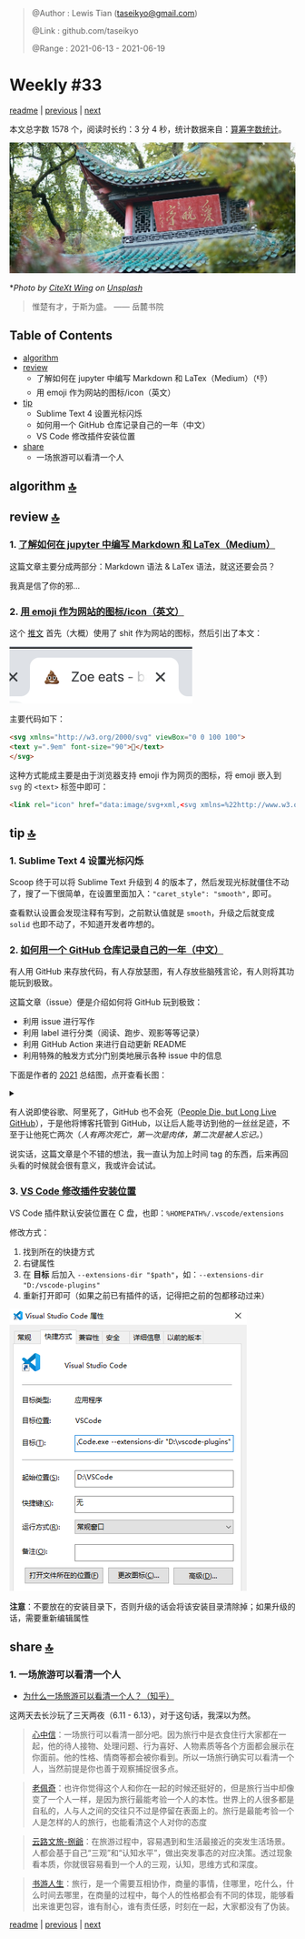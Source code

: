 > @Author  : Lewis Tian (taseikyo@gmail.com)
>
> @Link    : github.com/taseikyo
>
> @Range   : 2021-06-13 - 2021-06-19

# Weekly #33

[readme](../README.md) | [previous](202106W2.md) | [next](202106W4.md)

本文总字数 1578 个，阅读时长约：3 分 4 秒，统计数据来自：[算筹字数统计](http://www.xiqei.com/tools?p=tj)。

![](../images/2021/06/citext-wing-xyytI38OQ7k-unsplash.jpg)

\**Photo by [CiteXt Wing](https://unsplash.com/@citext) on [Unsplash](https://unsplash.com/photos/xyytI38OQ7k)*

> 惟楚有才，于斯为盛。 —— 岳麓书院

## Table of Contents

- [algorithm](#algorithm-)
- [review](#review-)
    - 了解如何在 jupyter 中编写 Markdown 和 LaTex（Medium）（:-1:）
    - 用 emoji 作为网站的图标/icon（英文）
- [tip](#tip-)
    - Sublime Text 4 设置光标闪烁
    - 如何用一个 GitHub 仓库记录自己的一年（中文）
    - VS Code 修改插件安装位置
- [share](#share-)
    - 一场旅游可以看清一个人

## algorithm [🔝](#weekly-33)

## review [🔝](#weekly-33)

### 1. [了解如何在 jupyter 中编写 Markdown 和 LaTex（Medium）](https://towardsdatascience.com/write-markdown-latex-in-the-jupyter-notebook-10985edb91fd)

这篇文章主要分成两部分：Markdown 语法 & LaTex 语法，就这还要会员？

我真是信了你的邪...

### 2. [用 emoji 作为网站的图标/icon（英文）](https://css-tricks.com/emojis-as-favicons)

这个 [推文](https://twitter.com/LeaVerou/status/1241619866475474946) 首先（大概）使用了 shit 作为网站的图标，然后引出了本文：

![](../images/2021/06/ETsejDIU8AEP0l3.png)

主要代码如下：

```HTML
<svg xmlns="http://w3.org/2000/svg" viewBox="0 0 100 100">
<text y=".9em" font-size="90">💩</text>
</svg>
```

这种方式能成主要是由于浏览器支持 emoji 作为网页的图标，将 emoji 嵌入到 `svg` 的 `<text>` 标签中即可：

```HTML
<link rel="icon" href="data:image/svg+xml,<svg xmlns=%22http://www.w3.org/2000/svg%22 viewBox=%220 0 100 100%22><text y=%22.9em%22 font-size=%2290%22>🎯</text></svg>">
```


## tip [🔝](#weekly-33)

### 1. Sublime Text 4 设置光标闪烁

Scoop 终于可以将 Sublime Text 升级到 4 的版本了，然后发现光标就僵住不动了，搜了一下很简单，在设置里面加入：`"caret_style": "smooth",` 即可。

查看默认设置会发现注释有写到，之前默认值就是 `smooth`，升级之后就变成 `solid` 也即不动了，不知道开发者咋想的。

### 2. [如何用一个 GitHub 仓库记录自己的一年（中文）](https://github.com/yihong0618/gitblog/issues/209)

有人用 GitHub 来存放代码，有人存放瑟图，有人存放些脑残言论，有人则将其功能玩到极致。

这篇文章（issue）便是介绍如何将 GitHub 玩到极致：

- 利用 issue 进行写作
- 利用 label 进行分类（阅读、跑步、观影等等记录）
- 利用 GitHub Action 来进行自动更新 README
- 利用特殊的触发方式分门别类地展示各种 issue 中的信息

下面是作者的 [2021](https://github.com/yihong0618/2021#readme) 总结图，点开查看长图：

<details>
<summary></summary>

![](../images/2021/06/screencapture-github-yihong0618-2021-2021-06-08-14_23_28.png)
</details>

<p></p>

有人说即使谷歌、阿里死了，GitHub 也不会死（[People Die, but Long Live GitHub](https://laike9m.com/blog/people-die-but-long-live-github,122)），于是他将博客托管到 GitHub，以让后人能寻访到他的一丝丝足迹，不至于让他死亡两次（*人有两次死亡，第一次是肉体，第二次是被人忘记。*）

说实话，这篇文章是个不错的想法，我一直认为加上时间 tag 的东西，后来再回头看的时候就会很有意义，我或许会试试。

### 3. [VS Code 修改插件安装位置](https://blog.csdn.net/jh1141233305/article/details/113183131)

VS Code 插件默认安装位置在 C 盘，也即：`%HOMEPATH%/.vscode/extensions`

修改方式：

1. 找到所在的快捷方式
1. 右键属性
1. 在 **目标** 后加入 `--extensions-dir "$path"`，如：`--extensions-dir "D:/vscode-plugins"`
1. 重新打开即可（如果之前已有插件的话，记得把之前的包都移动过来）

![](../images/2021/06/20210308110842971.png)

**注意**：不要放在的安装目录下，否则升级的话会将该安装目录清除掉；如果升级的话，需要重新编辑属性

## share [🔝](#weekly-33)

### 1. 一场旅游可以看清一个人

- [为什么一场旅游可以看清一个人？（知乎）](https://www.zhihu.com/question/65876337)

这两天去长沙玩了三天两夜（6.11 - 6.13），对于这句话，我深以为然。

> [心中信](https://www.zhihu.com/people/xin-zhong-xin-50)：一场旅行可以看清一部分吧。因为旅行中是衣食住行大家都在一起，他的待人接物、处理问题、行为喜好、人物素质等各个方面都会展示在你面前。他的性格、情商等都会被你看到。所以一场旅行确实可以看清一个人，当然前提是你也善于观察捕捉很多点。

> [老佩奇](https://www.zhihu.com/people/zhu-zhi-hong-54)：也许你觉得这个人和你在一起的时候还挺好的，但是旅行当中却像变了一个人一样，是因为旅行最能考验一个人的本性。世界上的人很多都是自私的，人与人之间的交往只不过是停留在表面上的。旅行是最能考验一个人是怎样的人的旅行，也能看清这个人对你的态度

> [云路文旅-捌爺](https://www.zhihu.com/people/yun-lu-wen-lu-64)：在旅游过程中，容易遇到和生活最接近的突发生活场景。人都会基于自己“三观”和“认知水平”，做出突发事态的对应决策。透过现象看本质，你就很容易看到一个人的三观，认知，思维方式和深度。

> [书游人生](https://www.zhihu.com/people/yu-ren-xing-zhe-89)：旅行，是一个需要互相协作，商量的事情，住哪里，吃什么，什么时间去哪里，在商量的过程中，每个人的性格都会有不同的体现，能够看出来谁更包容，谁有耐心，谁有责任感，时刻在一起，大家都没有了伪装。

[readme](../README.md) | [previous](202106W2.md) | [next](202106W4.md)
